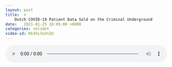 ```yaml
---
layout: post
title:  >
    Dutch COVID-19 Patient Data Sold on the Criminal Underground
date:   2021-01-25 18:05:00 +0000
categories: solidot
video-id: Kb3kL3uVnZU
---
```


<audio src="/assets/f516a8afecc40f25c1823305f5d2e088.mp3" style="width: 100%;" controls></audio>

